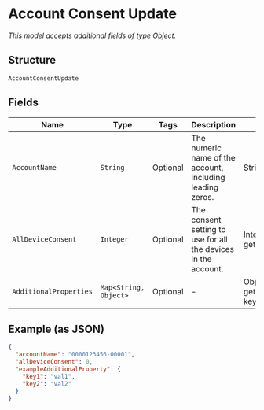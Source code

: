 
# Account Consent Update

*This model accepts additional fields of type Object.*

## Structure

`AccountConsentUpdate`

## Fields

| Name | Type | Tags | Description | Getter | Setter |
|  --- | --- | --- | --- | --- | --- |
| `AccountName` | `String` | Optional | The numeric name of the account, including leading zeros. | String getAccountName() | setAccountName(String accountName) |
| `AllDeviceConsent` | `Integer` | Optional | The consent setting to use for all the devices in the account. | Integer getAllDeviceConsent() | setAllDeviceConsent(Integer allDeviceConsent) |
| `AdditionalProperties` | `Map<String, Object>` | Optional | - | Object getAdditionalProperty(String key) | additionalProperty(String key, Object value) |

## Example (as JSON)

```json
{
  "accountName": "0000123456-00001",
  "allDeviceConsent": 0,
  "exampleAdditionalProperty": {
    "key1": "val1",
    "key2": "val2"
  }
}
```

